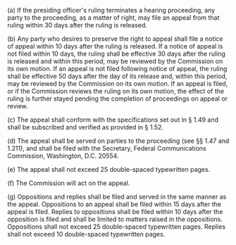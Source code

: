 (a) If the presiding officer's ruling terminates a hearing proceeding, any party to the proceeding, as a matter of right, may file an appeal from that ruling within 30 days after the ruling is released.

(b) Any party who desires to preserve the right to appeal shall file a notice of appeal within 10 days after the ruling is released. If a notice of appeal is not filed within 10 days, the ruling shall be effective 30 days after the ruling is released and within this period, may be reviewed by the Commission on its own motion. If an appeal is not filed following notice of appeal, the ruling shall be effective 50 days after the day of its release and, within this period, may be reviewed by the Commission on its own motion. If an appeal is filed, or if the Commission reviews the ruling on its own motion, the effect of the ruling is further stayed pending the completion of proceedings on appeal or review.

(c) The appeal shall conform with the specifications set out in § 1.49 and shall be subscribed and verified as provided in § 1.52.

(d) The appeal shall be served on parties to the proceeding (see §§ 1.47 and 1.211), and shall be filed with the Secretary, Federal Communications Commission, Washington, D.C. 20554.

(e) The appeal shall not exceed 25 double-spaced typewritten pages.

(f) The Commission will act on the appeal.

(g) Oppositions and replies shall be filed and served in the same manner as the appeal. Oppositions to an appeal shall be filed within 15 days after the appeal is filed. Replies to oppositions shall be filed within 10 days after the opposition is filed and shall be limited to matters raised in the oppositions. Oppositions shall not exceed 25 double-spaced typewritten pages. Replies shall not exceed 10 double-spaced typewritten pages.

